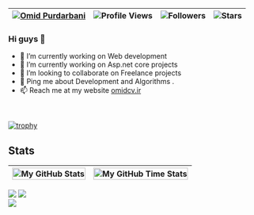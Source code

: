 
| [![Omid Purdarbani](https://img.shields.io/badge/Omid-Purdarbani-<COLOR>.svg)](https://shields.io/) | ![Profile Views](https://komarev.com/ghpvc/?username=omidpurdarbani&color=green) | ![Followers](https://img.shields.io/github/followers/omidpurdarbani) | ![Stars](https://img.shields.io/github/stars/omidpurdarbani?label=Profile%20Stars&logo=Profile%20stars&logoColor=g) |
--| --| --| --|

### Hi guys 👋


- 🔭 I’m currently working on Web development 
- 🌱 I’m currently working on Asp.net core projects 
- 👯 I’m looking to collaborate on Freelance projects
- 💬 Ping me about Development and Algorithms .<br>
- 📫 Reach me at my website <a href="http://omidcv.ir">omidcv.ir</a>


<br><br>
[![trophy](https://github-profile-trophy.vercel.app/?username=omidpurdarbani&margin-w=8)](https://github.com/ryo-ma/github-profile-trophy)

## Stats
| <img align="center" width="100%" src="https://github-readme-stats.vercel.app/api?username=omidpurdarbani&count_private=true&include_all_commits=true&show_icons=true&theme=blue-green&border_color=001F1E&text_color=09d672&icon_color=00C2C2&title_color=00F1E9&custom_title=Stats" alt="My GitHub Stats" /> | <img align="center" width="100%" src="https://github-readme-stats.vercel.app/api/wakatime?username=omidpurdarbani&theme=blue-green&border_color=001F1E&text_color=09d672&icon_color=00C2C2&title_color=00F1E9" alt="My GitHub Time Stats" /> |
| ------------- | ------------- |


![](https://github-readme-stats.vercel.app/api?username=omidpurdarbani&theme=light&hide_border=false&include_all_commits=true&count_private=true)
![](https://github-readme-streak-stats.herokuapp.com/?user=omidpurdarbani&theme=light&hide_border=false)<br/>
![](https://github-readme-stats.vercel.app/api/top-langs/?username=omidpurdarbani&theme=light&hide_border=false&include_all_commits=true&count_private=true&layout=compact)
